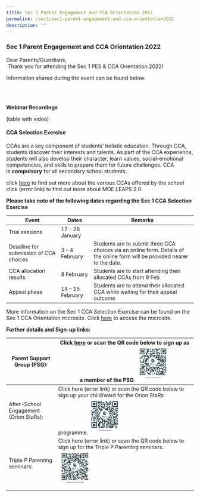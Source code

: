 ```yaml
---
title: Sec 1 Parent Engagement and CCA Orientation 2022
permalink: /sec1/sec1-parent-engagement-and-cca-orientation2022
description: ""
---
```

### Sec 1 Parent Engagement and CCA Orientation 2022

Dear Parents/Guardians,  
 Thank you for attending the Sec 1 PES & CCA Orientation 2022!  

Information shared during the event can be found below.

<br> <br>

**Webinar Recordings**

(table with video)

#### CCA Selection Exercise
CCAs are a key component of students’ holistic education. Through CCA, students discover their interests and talents. As part of the CCA experience, students will also develop their character, learn values, social-emotional competencies, and skills to prepare them for future challenges. CCA is **compulsory** for all secondary school students.

click [here](https://moe-serangoonsec-staging.netlify.app/student-development/cca) to find out more about the various CCAs offered by the school <br>
click (error link) to find out more about MOE LEAPS 2.0.

**Please take note of the following dates regarding the Sec 1 CCA Selection Exercise**

| Event                                  | Dates            | Remarks                                                                                                                      |
|----------------------------------------|------------------|------------------------------------------------------------------------------------------------------------------------------|
| Trial sessions                         | 17 – 28 January  |                                                                                                                              |
| Deadline for submission of CCA choices | 3 – 4 February   | Students are to submit three CCA choices via an online form. Details of the online form will be provided nearer to the date. |
| CCA allocation results                 | 8 February       | Students are to start attending their allocated CCAs from 9 Feb                                                              |
| Appeal phase                           | 14 – 15 February | Students are to attend their allocated CCA while waiting for their appeal outcome                                            |

More information on the Sec 1 CCA Selection Exercise can be found on the Sec 1 CCA Orientation microsite. Click [here](https://sites.google.com/students.edu.sg/2022secondary1ccaorientation/home) to access the microsite.

**Further details and Sign-up links:**

| Parent Support Group (PSG): | Click [here](https://form.gov.sg/#!/61d80ad62efd780012bdd388) or scan the QR code below to sign up as a member of the PSG. <img src="/images/OR%20code_PSG.jpg"       style="width:25%"> |
|---|---|
| After-School Engagement (Orion StaRs): | Click here (error link) or scan the QR code below to sign up your child/ward for the Orion StaRs programme.<img src="/images/QR%20code_Orion%20Stars.jpg"       style="width:25%"> |
| Triple P Parenting seminars: | Click here (error link) or scan the QR code below to sign up for the Triple P Parenting seminars. <img src="/images/QR%20code_Triple%20P.jpg"       style="width:25%"> |